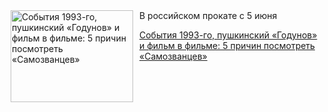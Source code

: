 <!--2025-06-01 23:05:12-->
<div class="yb">
  <div class="rss kino_kino"><a href="https://www.kino-teatr.ru/kino/art/pr/7959/" title="События 1993-го, пушкинский «Годунов» и фильм в фильме: 5 причин посмотреть «Самозванцев»"><img src="https://www.kino-teatr.ru/art/9/5/7959/poster.jpg" width="196" height="147" align="left" hspace="5" style="margin: 0px 10px 0px 5px" alt="События 1993-го, пушкинский «Годунов» и фильм в фильме: 5 причин посмотреть «Самозванцев»"/></a>В российском прокате с 5 июня <p class="titl"><a href="https://www.kino-teatr.ru/kino/art/pr/7959/">События 1993-го, пушкинский «Годунов» и фильм в фильме: 5 причин посмотреть «Самозванцев»</a></p></div>
</div>

